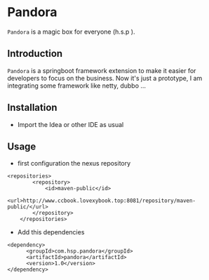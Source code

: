 # Pandora

 `Pandora` is a magic box for everyone  (h.s.p ).
 
## Introduction
 `Pandora` is a springboot framework extension to make it easier for developers to focus on the business.
 Now it's just a prototype, I am integrating some framework like netty, dubbo ... 

## Installation

* Import the Idea or other IDE as usual 

## Usage
* first configuration the nexus repository
```
<repositories>
        <repository>
            <id>maven-public</id>
            <url>http://www.ccbook.lovexybook.top:8081/repository/maven-public/</url>
        </repository>
    </repositories>
```
* Add this dependencies 
```
<dependency>
      <groupId>com.hsp.pandora</groupId>
      <artifactId>pandora</artifactId>
      <version>1.0</version>
</dependency>

```

